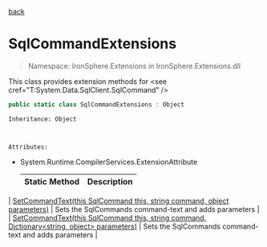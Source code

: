 ﻿[back](/IronSphere.Extensions/types)

# SqlCommandExtensions

> Namespace: IronSphere.Extensions in  IronSphere.Extensions.dll

This class provides extension methods for &lt;see cref=&quot;T:System.Data.SqlClient.SqlCommand&quot; /&gt;

```csharp
public static class SqlCommandExtensions : Object
```
    Inheritance: Object


    
    Attributes:
        
* System.Runtime.CompilerServices.ExtensionAttribute




    | Static Method | Description |
    | --- | --- |
| [SetCommandText(this SqlCommand this, string command, object parameters)](SqlCommandExtensions_SetCommandText(SqlCommand,String,Object)) | Sets the SqlCommands command-text and adds parameters |
| [SetCommandText(this SqlCommand this, string command, Dictionary&lt;string, object&gt; parameters)](SqlCommandExtensions_SetCommandText(SqlCommand,String,Dictionary-String,Object-)) | Sets the SqlCommands command-text and adds parameters |
